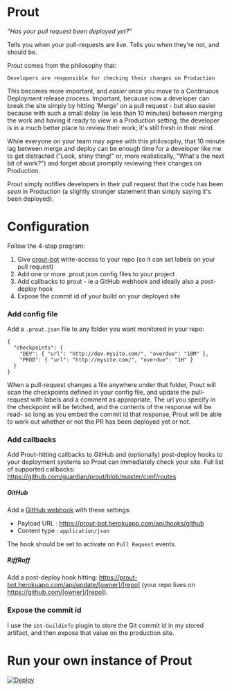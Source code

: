 # Prout

_"Has your pull request been deployed yet?"_

Tells you when your pull-requests are live. Tells you when they're not, and should be.

Prout comes from the philosophy that:

    Developers are responsible for checking their changes on Production

This becomes more important, and _easier_ once you move to a Continuous Deployment
release process. Important, because now a developer can break the site simply by
hitting 'Merge' on a pull request - but also easier because with such a small delay
(ie less than 10 minutes) between merging the work and having it ready to view in a
Production setting, the developer is in a much better place to review their work;
it's still fresh in their mind.

While everyone on your team may agree with this philosophy, that 10 minute lag
between merge and deploy can be enough time for a developer like me to get distracted
("Look, shiny thing!" or, more realistically, "What's the next bit of work?") and
forget about promptly reviewing their changes on Production.

Prout simply notifies developers in their pull request that the code has been _seen_
in Production (a slightly stronger statement than simply saying it's been deployed).


# Configuration

Follow the 4-step program:

1. Give [prout-bot](https://github.com/prout-bot) write-access to your repo (so it can set labels on your pull request)
2. Add one or more .prout.json config files to your project
3. Add callbacks to prout - ie a GitHub webhook and ideally also a post-deploy hook
4. Expose the commit id of your build on your deployed site

### Add config file

Add a `.prout.json` file to any folder you want monitored in your repo:

```
{
  "checkpoints": {
    "DEV": { "url": "http://dev.mysite.com/", "overdue": "10M" },
    "PROD": { "url": "http://mysite.com/", "overdue": "1H" }
  }
}
```

When a pull-request changes a file anywhere under that folder, Prout will scan the
checkpoints defined in your config file, and update the pull-request with labels
and a comment as appropriate. The url you specify in the checkpoint will be fetched,
and the contents of the response will be read- so long as you embed the commit id
that response, Prout will be able to work out whether or not the PR has been deployed
yet or not.

### Add callbacks

Add Prout-hitting callbacks to GitHub and (optionally) post-deploy hooks to your deployment systems
so Prout can immediately check your site. Full list of supported callbacks: https://github.com/guardian/prout/blob/master/conf/routes

##### GitHub

Add a [GitHub webhook](https://developer.github.com/webhooks/creating/#setting-up-a-webhook)
with these settings:

* Payload URL : https://prout-bot.herokuapp.com/api/hooks/github
* Content type : `application/json`

The hook should be set to activate on `Pull Request` events.

##### RiffRaff

Add a post-deploy hook hitting: https://prout-bot.herokuapp.com/api/update/[owner]/[repo]
(your repo lives on https://github.com/[owner]/[repo]).

### Expose the commit id

I use the `sbt-buildinfo` plugin to store the Git commit id in my stored artifact, and then expose
that value on the production site.

# Run your own instance of Prout

[![Deploy](https://www.herokucdn.com/deploy/button.png)](https://heroku.com/deploy?template=https://github.com/guardian/prout)

